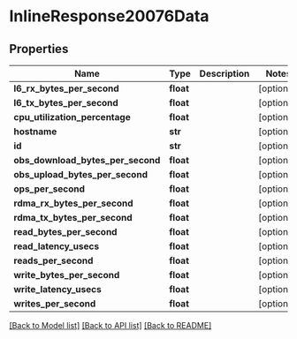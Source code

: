 # InlineResponse20076Data

## Properties
Name | Type | Description | Notes
------------ | ------------- | ------------- | -------------
**l6_rx_bytes_per_second** | **float** |  | [optional] 
**l6_tx_bytes_per_second** | **float** |  | [optional] 
**cpu_utilization_percentage** | **float** |  | [optional] 
**hostname** | **str** |  | [optional] 
**id** | **str** |  | [optional] 
**obs_download_bytes_per_second** | **float** |  | [optional] 
**obs_upload_bytes_per_second** | **float** |  | [optional] 
**ops_per_second** | **float** |  | [optional] 
**rdma_rx_bytes_per_second** | **float** |  | [optional] 
**rdma_tx_bytes_per_second** | **float** |  | [optional] 
**read_bytes_per_second** | **float** |  | [optional] 
**read_latency_usecs** | **float** |  | [optional] 
**reads_per_second** | **float** |  | [optional] 
**write_bytes_per_second** | **float** |  | [optional] 
**write_latency_usecs** | **float** |  | [optional] 
**writes_per_second** | **float** |  | [optional] 

[[Back to Model list]](../README.md#documentation-for-models) [[Back to API list]](../README.md#documentation-for-api-endpoints) [[Back to README]](../README.md)

